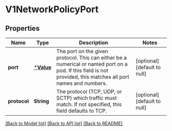 # V1NetworkPolicyPort

## Properties
Name | Type | Description | Notes
------------ | ------------- | ------------- | -------------
**port** | [***Value**](Value.md) | The port on the given protocol. This can either be a numerical or named port on a pod. If this field is not provided, this matches all port names and numbers. | [optional] [default to null]
**protocol** | **String** | The protocol (TCP, UDP, or SCTP) which traffic must match. If not specified, this field defaults to TCP. | [optional] [default to null]

[[Back to Model list]](../README.md#documentation-for-models) [[Back to API list]](../README.md#documentation-for-api-endpoints) [[Back to README]](../README.md)


